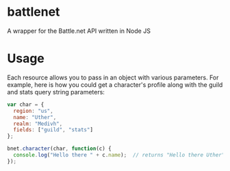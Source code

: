 battlenet
=========

A wrapper for the Battle.net API written in Node JS


 Usage
=========
Each resource allows you to pass in an object with various parameters.
For example, here is how you could get a character's profile along with
the guild and stats query string parameters:


```javascript
var char = {
  region: "us",
  name: "Uther",
  realm: "Medivh",
  fields: ["guild", "stats"] 
};

bnet.character(char, function(c) {
  console.log("Hello there " + c.name);  // returns "Hello there Uther"
});


```
